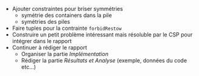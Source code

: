 - Ajouter constraintes pour briser symmétries
  - symétrie des containers dans la pile
  - symétries des piles
- Faire tuples pour la contrainte `forbidRestow`
- Construire un petit problème intéressant mais résoluble par le CSP pour intégrer dans le rapport
- Continuer à rédiger le rapport
  - Organiser la partie *Implémentation*
  - Rédiger la partie *Résultats et Analyse* (exemple, données du code etc...)
